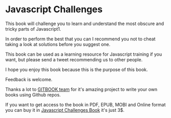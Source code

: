 # Javascript Challenges
This book will challenge you to learn and understand the most obscure and tricky parts of Javascript1. 


In order to perform the best that you can I recommend you not to cheat taking a look at solutions before you suggest one.

This book can be used as a learning resource for Javascript training if you want, but please send a tweet recommending us to other people.

I hope you enjoy this book because this is the purpose of this book.

Feedback is welcome.

Thanks a lot to [GITBOOK team](http://www.gitbook.io/) for it's amazing project to write your own books using Github repos.

If you want to get access to the book in PDF, EPUB, MOBI and Online format you can buy it in [Javascript Challenges Book](http://amischol.gitbooks.io/javascript_challenges/) it's just 3$.
